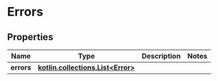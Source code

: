 
# Errors

## Properties
Name | Type | Description | Notes
------------ | ------------- | ------------- | -------------
**errors** | [**kotlin.collections.List&lt;Error&gt;**](Error.md) |  | 



